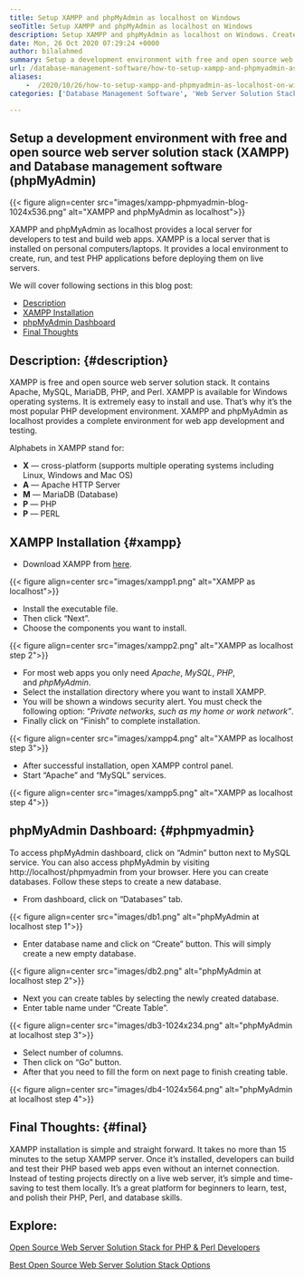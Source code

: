 ```yaml
---
title: Setup XAMPP and phpMyAdmin as localhost on Windows
seoTitle: Setup XAMPP and phpMyAdmin as localhost on Windows
description: Setup XAMPP and phpMyAdmin as localhost on Windows. Create your own free and open-source local testing environment to test and build web apps.
date: Mon, 26 Oct 2020 07:29:24 +0000
author: bilalahmed
summary: Setup a development environment with free and open source web server solution stack (XAMPP) and Database management software (phpMyAdmin)
url: /database-management-software/how-to-setup-xampp-and-phpmyadmin-as-localhost-on-windows/
aliases: 
    -  /2020/10/26/how-to-setup-xampp-and-phpmyadmin-as-localhost-on-windows/
categories: ['Database Management Software', 'Web Server Solution Stack']

---
```

## Setup a development environment with free and open source web server solution stack (XAMPP) and Database management software (phpMyAdmin)

{{< figure align=center src="images/xampp-phpmyadmin-blog-1024x536.png" alt="XAMPP and phpMyAdmin as localhost">}}  

XAMPP and phpMyAdmin as localhost provides a local server for developers to test and build web apps. XAMPP is a local server that is installed on personal computers/laptops. It provides a local environment to create, run, and test PHP applications before deploying them on live servers. 

We will cover following sections in this blog post:

  * [Description][1]
  * [XAMPP Installation][2]
  * [phpMyAdmin Dashboard][3]
  * [Final Thoughts][4]

## Description: {#description}

XAMPP is free and open source web server solution stack. It contains Apache, MySQL, MariaDB, PHP, and Perl. XAMPP is available for Windows operating systems. It is extremely easy to install and use. That’s why it’s the most popular PHP development environment. XAMPP and phpMyAdmin as localhost provides a complete environment for web app development and testing.

Alphabets in XAMPP stand for:

  * **X** — cross-platform (supports multiple operating systems including Linux, Windows and Mac OS)
  * **A** — Apache HTTP Server
  * **M** — MariaDB (Database)
  * **P** — PHP
  * **P** — PERL

## XAMPP Installation {#xampp}

  * Download XAMPP from [here][5].

{{< figure align=center src="images/xampp1.png" alt="XAMPP as localhost">}}  

  * Install the executable file.
  * Then click “Next”.
  * Choose the components you want to install. 

{{< figure align=center src="images/xampp2.png" alt="XAMPP as localhost step 2">}}  

  * For most web apps you only need _Apache_, _MySQL_, _PHP_, and _phpMyAdmin_.
  * Select the installation directory where you want to install XAMPP.
  * You will be shown a windows security alert. You must check the following option: “_Private networks, such as my home or work network”_.
  * Finally click on “Finish” to complete installation.

{{< figure align=center src="images/xampp4.png" alt="XAMPP as localhost step 3">}}  

  * After successful installation, open XAMPP control panel.
  * Start “Apache” and “MySQL” services.

{{< figure align=center src="images/xampp5.png" alt="XAMPP as localhost step 4">}}  

## phpMyAdmin Dashboard: {#phpmyadmin}

To access phpMyAdmin dashboard, click on “Admin” button next to MySQL service. You can also access phpMyAdmin by visiting http://localhost/phpmyadmin from your browser. Here you can create databases. Follow these steps to create a new database.

  * From dashboard, click on “Databases” tab.

{{< figure align=center src="images/db1.png" alt="phpMyAdmin at localhost step 1">}}  

  * Enter database name and click on “Create” button. This will simply create a new empty database.

{{< figure align=center src="images/db2.png" alt="phpMyAdmin at localhost step 2">}}  

  * Next you can create tables by selecting the newly created database.
  * Enter table name under “Create Table”.

{{< figure align=center src="images/db3-1024x234.png" alt="phpMyAdmin at localhost step 3">}}  

  * Select number of columns.
  * Then click on “Go” button.
  * After that you need to fill the form on next page to finish creating table. 

{{< figure align=center src="images/db4-1024x564.png" alt="phpMyAdmin at localhost step 4">}}  

## Final Thoughts: {#final}

XAMPP installation is simple and straight forward. It takes no more than 15 minutes to the setup XAMPP server. Once it’s installed, developers can build and test their PHP based web apps even without an internet connection. Instead of testing projects directly on a live web server, it’s simple and time-saving to test them locally. It’s a great platform for beginners to learn, test, and polish their PHP, Perl, and database skills.

## Explore:

[Open Source Web Server Solution Stack for PHP & Perl Developers][6]

[Best Open Source Web Server Solution Stack Options][7]

 [1]: #description
 [2]: #xampp
 [3]: #phpmyadmin
 [4]: #final
 [5]: https://www.apachefriends.org/de/download.html
 [6]: https://products.containerize.com/solution-stack/xampp
 [7]: https://products.containerize.com/solution-stack/